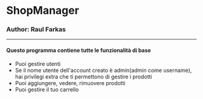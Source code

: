 # ShopManager
### Author: Raul Farkas
---
#### Questo programma contiene tutte le funzionalità di base
* Puoi gestire utenti
* Se il nome utente dell'account creato è admin(admin come username), hai privilegi extra che ti permettono di gestire i prodotti
* Puoi aggiungere, vedere, rimuovere prodotti
* Puoi gestire il tuo carrello
